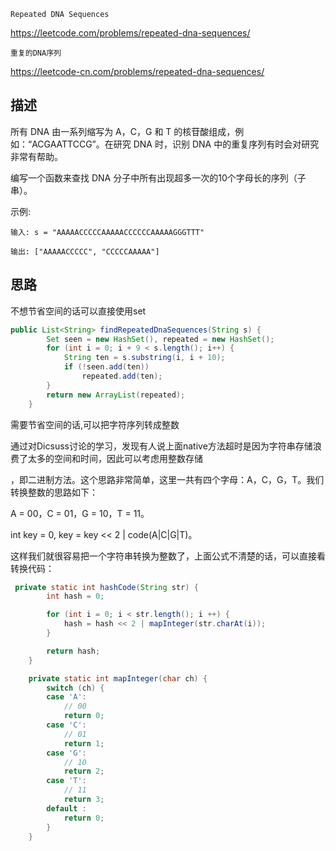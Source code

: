 `Repeated DNA Sequences  `

<https://leetcode.com/problems/repeated-dna-sequences/>  

`重复的DNA序列   `

<https://leetcode-cn.com/problems/repeated-dna-sequences/>

## 描述

所有 DNA 由一系列缩写为 A，C，G 和 T 的核苷酸组成，例如：“ACGAATTCCG”。在研究 DNA 时，识别 DNA 中的重复序列有时会对研究非常有帮助。

编写一个函数来查找 DNA 分子中所有出现超多一次的10个字母长的序列（子串）。

示例:
```
输入: s = "AAAAACCCCCAAAAACCCCCCAAAAAGGGTTT"

输出: ["AAAAACCCCC", "CCCCCAAAAA"]
```

## 思路


不想节省空间的话可以直接使用set

```java
public List<String> findRepeatedDnaSequences(String s) {
        Set seen = new HashSet(), repeated = new HashSet();
        for (int i = 0; i + 9 < s.length(); i++) {
            String ten = s.substring(i, i + 10);
            if (!seen.add(ten))
                repeated.add(ten);
        }
        return new ArrayList(repeated);
    }
```



需要节省空间的话,可以把字符序列转成整数


通过对Dicsuss讨论的学习，发现有人说上面native方法超时是因为字符串存储浪费了太多的空间和时间，因此可以考虑用整数存储

，即二进制方法。这个思路非常简单，这里一共有四个字母：A，C，G，T。我们转换整数的思路如下：

A = 00，C = 01，G = 10，T = 11。

int key = 0, key = key << 2 | code(A|C|G|T)。

这样我们就很容易把一个字符串转换为整数了，上面公式不清楚的话，可以直接看转换代码：

```java
 private static int hashCode(String str) {
        int hash = 0;

        for (int i = 0; i < str.length(); i ++) {
            hash = hash << 2 | mapInteger(str.charAt(i));
        }

        return hash;
    }

    private static int mapInteger(char ch) {
        switch (ch) {
        case 'A':
            // 00
            return 0;
        case 'C':
            // 01
            return 1;
        case 'G':
            // 10
            return 2;
        case 'T':
            // 11
            return 3;
        default :
            return 0;
        }
    }
```
